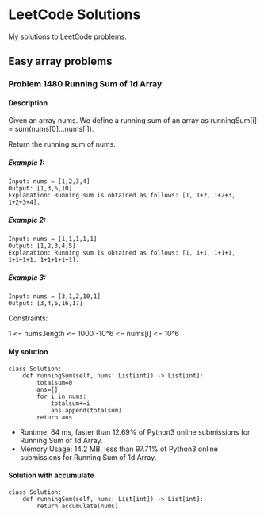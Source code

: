 # LeetCode Solutions
My solutions to LeetCode problems.
## Easy array problems

### Problem 1480 Running Sum of 1d Array
#### Description
Given an array nums. We define a running sum of an array as runningSum[i] = sum(nums[0]…nums[i]).

Return the running sum of nums.

##### Example 1:
```
Input: nums = [1,2,3,4]
Output: [1,3,6,10]
Explanation: Running sum is obtained as follows: [1, 1+2, 1+2+3, 1+2+3+4].
```
##### Example 2:
```
Input: nums = [1,1,1,1,1]
Output: [1,2,3,4,5]
Explanation: Running sum is obtained as follows: [1, 1+1, 1+1+1, 1+1+1+1, 1+1+1+1+1].
```
##### Example 3:
```
Input: nums = [3,1,2,10,1]
Output: [3,4,6,16,17]
```

Constraints:

1 <= nums.length <= 1000
-10^6 <= nums[i] <= 10^6


#### My solution
```
class Solution:
    def runningSum(self, nums: List[int]) -> List[int]:
        totalsum=0
        ans=[]
        for i in nums:
            totalsum+=i
            ans.append(totalsum)
        return ans
```
- Runtime: 64 ms, faster than 12.69% of Python3 online submissions for Running Sum of 1d Array.
- Memory Usage: 14.2 MB, less than 97.71% of Python3 online submissions for Running Sum of 1d Array.

#### Solution with accumulate
```
class Solution:
    def runningSum(self, nums: List[int]) -> List[int]:
        return accumulate(nums)
```
